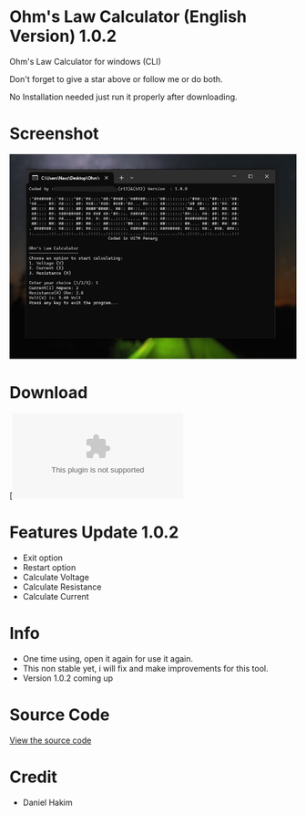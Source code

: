# Ohm's Law Calculator (English Version) 1.0.2
Ohm's Law Calculator for windows (CLI)

Don't forget to give a star above or follow me or do both.

No Installation needed just run it properly after downloading.

# Screenshot
<img src="screenshot.png">

# Download
[![CLICK DOWNLOAD HERE](https://hakimdaniel.github.io/ohmslaw/ohmsCalc.exe)

# Features Update 1.0.2
- Exit option
- Restart option
- Calculate Voltage
- Calculate Resistance
- Calculate Current

# Info
- One time using, open it again for use it again.
- This non stable yet, i will fix and make improvements for this tool.
- Version 1.0.2 coming up

# Source Code
[View the source code](https://hakimdaniel.github.io/ohmslaw/src/main.c)

# Credit
- Daniel Hakim
